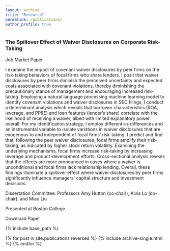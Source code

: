 ```yaml
---
layout: archive
title: "Research"
permalink: /publications/
author_profile: true
---
```


### The Spillover Effect of Waiver Disclosures on Corporate Risk-Taking

Job Market Paper

I examine the impact of covenant waiver disclosures by peer firms on the risk-taking behaviors of focal firms who share lenders. I posit that waiver disclosures by peer firms diminish the perceived uncertainty and expected costs associated with covenant violations, thereby diminishing the precautionary stance of management and encouraging increased risk-taking. Employing a natural language processing machine learning model to identify covenant violations and waiver disclosures in SEC filings, I conduct a determinant analysis which reveals that borrower characteristics (ROA, leverage, and PP&E) and loan features (lender’s share) correlate with the likelihood of receiving a waiver, albeit with limited explanatory power overall. For my identification strategy, I employ different-in-differences and an instrumental variable to isolate variations in waiver disclosures that are exogenous to and independent of focal firms’ risk-taking. I predict and find that, following the peer waiver disclosures, focal firms amplify their risk-taking, as indicated by higher stock return volatility. Examining the underlying mechanisms, focal firms increase risk-taking by increasing leverage and product-development efforts. Cross-sectional analysis reveals that the effects are more pronounced in cases where a waiver is unconditional and focal firms lack relationship lending. Overall, these findings illuminate a spillover effect where waiver disclosures by peer firms significantly influence managers' capital structure and investment decisions.

Dissertation Committee: Professors Amy Hutton (co-chair), Alvis Lo (co-chair), and Miao Liu

Presented at Boston College

Download Paper

{% include base_path %}

{% for post in site.publications reversed %}
{% include archive-single.html %}
{% endfor %}

